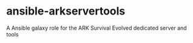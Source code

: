 # ansible-arkservertools
A Ansible galaxy role for the ARK Survival Evolved dedicated server and tools
